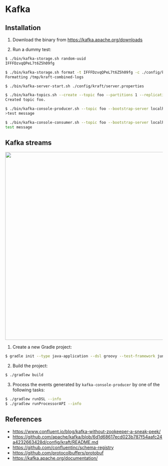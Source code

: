 # Kafka

## Installation

1. Download the binary from https://kafka.apache.org/downloads

2. Run a dummy test:

```bash
$ ./bin/kafka-storage.sh random-uuid
IFFFDzvqQPeL7t6Z5h09fg

$ ./bin/kafka-storage.sh format -t IFFFDzvqQPeL7t6Z5h09fg -c ./config/kraft/server.properties
Formatting /tmp/kraft-combined-logs

$ ./bin/kafka-server-start.sh ./config/kraft/server.properties

$ ./bin/kafka-topics.sh --create --topic foo --partitions 1 --replication-factor 1 --bootstrap-server localhost:9092
Created topic foo.

$ ./bin/kafka-console-producer.sh --topic foo --bootstrap-server localhost:9092
>test message

$ ./bin/kafka-console-consumer.sh --topic foo --bootstrap-server localhost:9092 --from-beginning
test message
````

## Kafka streams

<p float="left">
    <img src="pix/kafka_streams.png" width="600" />
</p>

1. Create a new Gradle project:

```bash
$ gradle init --type java-application --dsl groovy --test-framework junit --project-name kafka_streams_demo --package com.example
```

2. Build the project:

```bash
$ ./gradlew build
```

3. Process the events generated by `kafka-console-producer` by one of the following tasks:

```bash
$ ./gradlew runDSL --info
$ ./gradlew runProcessorAPI --info
```

## References

* https://www.confluent.io/blog/kafka-without-zookeeper-a-sneak-peek/
* https://github.com/apache/kafka/blob/6d1d68617ecd023b787f54aafc24a4232663428d/config/kraft/README.md
* https://github.com/confluentinc/schema-registry
* https://github.com/protocolbuffers/protobuf
* https://kafka.apache.org/documentation/

